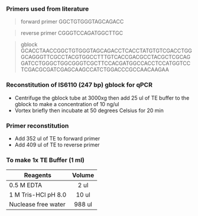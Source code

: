 ### Primers used from literature

>forward primer
GGCTGTGGGTAGCAGACC

>reverse primer
CGGGTCCAGATGGCTTGC

>gblock
GCACCTAACCGGCTGTGGGTAGCAGACCTCACCTATGTGTCGACCTGGGCAGGGTTCGCCTACGTGGCCTTTGTCACCGACGCCTACGCTCGCAGGATCCTGGGCTGGCGGGTCGCTTCCACGATGGCCACCTCCATGGTCCTCGACGCGATCGAGCAAGCCATCTGGACCCGCCAACAAGAA

### Reconstitution of IS6110 (247 bp) gblock for qPCR
* Centrifuge the gblock tube at 3000xg then add 25 ul of TE buffer to the gblock to make a concentration of 10 ng/ul
* Vortex briefly then incubate at 50 degrees Celsius for 20 min

### Primer reconstitution
* Add 352 ul of TE to forward primer
* Add 409 ul of TE to reverse primer

### To make 1x TE Buffer (1 ml)

| Reagents            | Volume|
|---------------------|:-----:|
| 0.5 M EDTA          | 2 ul  |
| 1 M Tris-HCl pH 8.0 | 10 ul |
| Nuclease free water | 988 ul|

